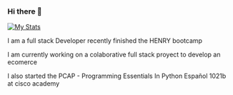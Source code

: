 ### Hi there 👋
[![My Stats](https://github-readme-stats.vercel.app/api?username=eionbk&count_private=true)](https://github.com/anuraghazra/github-readme-stats)

I am a full stack Developer recently finished the HENRY bootcamp

I am currently working on a colaborative full stack proyect to develop an ecomerce

I also started the PCAP - Programming Essentials In Python Español 1021b at cisco academy
<!--
**eionbk/eionbk** is a ✨ _special_ ✨ repository because its `README.md` (this file) appears on your GitHub profile.

Here are some ideas to get you started:

- 🔭 I’m currently working on ...
- 🌱 I’m currently learning ...
- 👯 I’m looking to collaborate on ...
- 🤔 I’m looking for help with ...
- 💬 Ask me about ...
- 📫 How to reach me: ...
- 😄 Pronouns: ...
- ⚡ Fun fact: ...
-->
